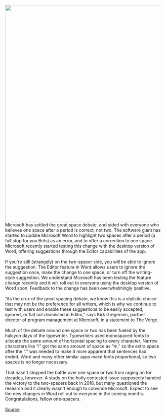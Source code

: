<img src='https://cdn.vox-cdn.com/thumbor/tzW6FemtKpjG0c12fGvMXR-o0U8=/0x0:1323x883/1200x800/filters:focal(557x337:767x547)/cdn.vox-cdn.com/uploads/chorus_image/image/66701147/hOoRzgG.0.png' width='700px' />Microsoft has settled the great space debate, and sided with everyone who believes one space after a period is correct, not two. The software giant has started to update Microsoft Word to highlight two spaces after a period (a full stop for you Brits) as an error, and to offer a correction to one space. Microsoft recently started testing this change with the desktop version of Word, offering suggestions through the Editor capabilities of the app.<br/><br/>If you're still (strangely) on the two-spacer side, you will be able to ignore the suggestion. The Editor feature in Word allows users to ignore the suggestion once, make the change to one space, or turn off the writing-style suggestion. We understand Microsoft has been testing the feature change recently and it will roll out to everyone using the desktop version of Word soon. Feedback to the change has been overwhelmingly positive.<br/><br/>“As the crux of the great spacing debate, we know this is a stylistic choice that may not be the preference for all writers, which is why we continue to test with users and enable these suggestions to be easily accepted, ignored, or flat out dismissed in Editor,” says Kirk Gregersen, partner director of program management at Microsoft, in a statement to The Verge.<br/><br/>Much of the debate around one space or two has been fueled by the halcyon days of the typewriter. Typewriters used monospaced fonts to allocate the same amount of horizontal spacing to every character. Narrow characters like “i” got the same amount of space as “m,” so the extra space after the “.” was needed to make it more apparent that sentences had ended. Word and many other similar apps make fonts proportional, so two spaces is no longer necessary.<br/><br/>That hasn't stopped the battle over one space or two from raging on for decades, however. A study on the hotly contested issue supposedly handed the victory to the two-spacers back in 2018, but many questioned the research and it clearly wasn't enough to convince Microsoft. Expect to see the new changes in Word roll out to everyone in the coming months. Congratulations, fellow one-spacers.<br/><br/><a href='https://www.theverge.com/2020/4/24/21234170/microsoft-word-two-spaces-period-error-correction-great-space-debate'> Source <a/>